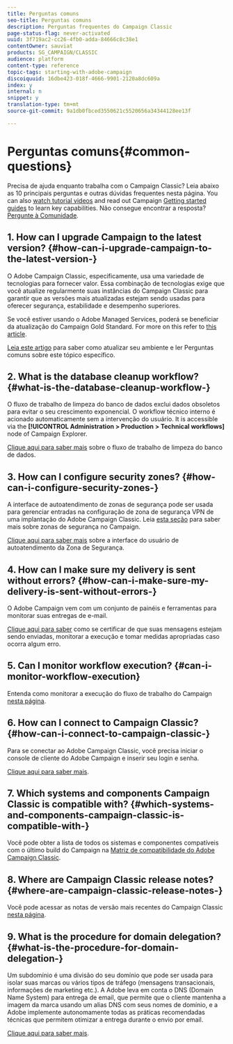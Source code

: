 ```yaml
---
title: Perguntas comuns
seo-title: Perguntas comuns
description: Perguntas frequentes do Campaign Classic
page-status-flag: never-activated
uuid: 3f719ac2-cc26-4fb0-adda-84666c8c38e1
contentOwner: sauviat
products: SG_CAMPAIGN/CLASSIC
audience: platform
content-type: reference
topic-tags: starting-with-adobe-campaign
discoiquuid: 16dbe423-018f-4666-9901-2120a8dc609a
index: y
internal: n
snippet: y
translation-type: tm+mt
source-git-commit: 9a1db0fbced3550621c5520656a34344128ee13f

---
```



# Perguntas comuns{#common-questions}

Precisa de ajuda enquanto trabalha com o Campaign Classic? Leia abaixo as 10 principais perguntas e outras dúvidas frequentes nesta página. You can also [watch tutorial videos](https://docs.adobe.com/content/help/en/campaign-learn/campaign-classic-tutorials/overview.html) and read out Campaign [Getting started guides](../../platform/using/tutorials.md#step-by-step-guides) to learn key capabilities. Não consegue encontrar a resposta? [Pergunte à Comunidade](https://forums.adobe.com/community/experience-cloud/marketing-cloud/campaign).

## 1. How can I upgrade Campaign to the latest version? {#how-can-i-upgrade-campaign-to-the-latest-version-}

O Adobe Campaign Classic, especificamente, usa uma variedade de tecnologias para fornecer valor. Essa combinação de tecnologias exige que você atualize regularmente suas instâncias do Campaign Classic para garantir que as versões mais atualizadas estejam sendo usadas para oferecer segurança, estabilidade e desempenho superiores.

Se você estiver usando o Adobe Managed Services, poderá se beneficiar da atualização do Campaign Gold Standard. For more on this refer to [this article](https://helpx.adobe.com/campaign/kb/gold-standard.html).

[Leia este artigo](https://helpx.adobe.com/campaign/kb/acc-build-upgrade.html) para saber como atualizar seu ambiente e ler Perguntas [](https://helpx.adobe.com/campaign/kb/build-upgrade-faq.html) comuns sobre este tópico específico.

## 2. What is the database cleanup workflow? {#what-is-the-database-cleanup-workflow-}

O fluxo de trabalho de limpeza do banco de dados exclui dados obsoletos para evitar o seu crescimento exponencial. O workflow técnico interno é acionado automaticamente sem a intervenção do usuário. It is accessible via the **[!UICONTROL Administration > Production > Technical workflows]** node of Campaign Explorer.

[Clique aqui para saber mais](../../production/using/database-cleanup-workflow.md) sobre o fluxo de trabalho de limpeza do banco de dados.

## 3. How can I configure security zones? {#how-can-i-configure-security-zones-}

A interface de autoatendimento de zonas de segurança pode ser usada para gerenciar entradas na configuração de zona de segurança VPN de uma implantação do Adobe Campaign Classic. Leia [esta seção](../../installation/using/configuring-campaign-server.md#defining-security-zones) para saber mais sobre zonas de segurança no Campaign.

[Clique aqui para saber mais](https://helpx.adobe.com/campaign/kb/configuring-security-zones-self-service.html) sobre a interface do usuário de autoatendimento da Zona de Segurança.

## 4. How can I make sure my delivery is sent without errors? {#how-can-i-make-sure-my-delivery-is-sent-without-errors-}

O Adobe Campaign vem com um conjunto de painéis e ferramentas para monitorar suas entregas de e-mail.

[Clique aqui para saber](../../delivery/using/monitoring-a-delivery.md) como se certificar de que suas mensagens estejam sendo enviadas, monitorar a execução e tomar medidas apropriadas caso ocorra algum erro.

## 5. Can I monitor workflow execution? {#can-i-monitor-workflow-execution}

Entenda como monitorar a execução do fluxo de trabalho do Campaign [nesta página](../../workflow/using/executing-a-workflow.md).

## 6. How can I connect to Campaign Classic? {#how-can-i-connect-to-campaign-classic-}

Para se conectar ao Adobe Campaign Classic, você precisa iniciar o console de cliente do Adobe Campaign e inserir seu login e senha.

[Clique aqui para saber mais](../../platform/using/launching-adobe-campaign.md).

## 7. Which systems and components Campaign Classic is compatible with? {#which-systems-and-components-campaign-classic-is-compatible-with-}

Você pode obter a lista de todos os sistemas e componentes compatíveis com o último build do Campaign na [Matriz de compatibilidade do Adobe Campaign Classic](https://helpx.adobe.com/campaign/kb/compatibility-matrix.html).

## 8. Where are Campaign Classic release notes? {#where-are-campaign-classic-release-notes-}

Você pode acessar as notas de versão mais recentes do Campaign Classic [nesta página](https://docs.adobe.com/content/help/en/campaign-classic/using/release-notes/latest-release.html).

## 9. What is the procedure for domain delegation? {#what-is-the-procedure-for-domain-delegation-}

Um subdomínio é uma divisão do seu domínio que pode ser usada para isolar suas marcas ou vários tipos de tráfego (mensagens transacionais, informações de marketing etc.).
A Adobe leva em conta o DNS (Domain Name System) para entrega de email, que permite que o cliente mantenha a imagem da marca usando um alias DNS com seus nomes de domínio, e a Adobe implemente autonomamente todas as práticas recomendadas técnicas que permitem otimizar a entrega durante o envio por email.

[Clique aqui para saber mais](https://helpx.adobe.com/campaign/kb/domain-name-delegation.html).

